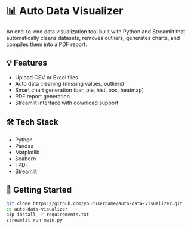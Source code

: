 # 📊 Auto Data Visualizer

An end-to-end data visualization tool built with Python and Streamlit that automatically cleans datasets, removes outliers, generates charts, and compiles them into a PDF report.

## 💡 Features
- Upload CSV or Excel files
- Auto data cleaning (missing values, outliers)
- Smart chart generation (bar, pie, hist, box, heatmap)
- PDF report generation
- Streamlit interface with download support

## 🛠️ Tech Stack
- Python
- Pandas
- Matplotlib
- Seaborn
- FPDF
- Streamlit

## 🚀 Getting Started

```bash
git clone https://github.com/yourusername/auto-data-visualizer.git
cd auto-data-visualizer
pip install -r requirements.txt
streamlit run main.py
